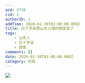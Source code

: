 ```yaml
---
aid: 2736
cid: 2
authorID: 1
addTime: 2020-01-30T03:00:00.000Z
title: 红十字会把山东人捐的蔬菜卖了
tags:
    - 山东人
    - 红十字会
    - 蔬菜
comments: []
date: 2020-01-30T03:00:00.000Z
category: 时政
---
```


![](https://i.loli.net/2020/01/30/nUJTmSu32eihGpo.jpg)
